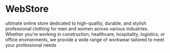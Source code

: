 # WebStore
ultimate online store dedicated to high-quality, durable, and stylish professional clothing for men and women across various industries. Whether you’re working in construction, healthcare, hospitality, logistics, or office environments, we provide a wide range of workwear tailored to meet your professional needs
